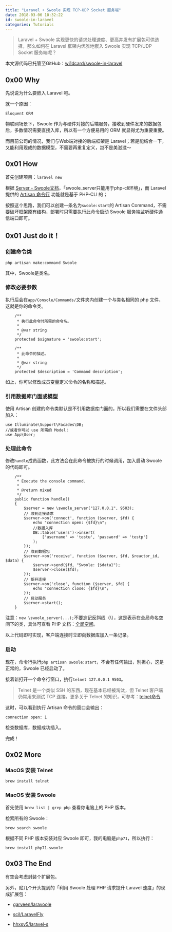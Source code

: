 ```yaml
---
title: "Laravel + Swoole 实现 TCP-UDP Socket 服务端"
date: 2018-03-06 10:32:22
id: swoole-in-laravel
categories: Tutorials
---
```


> Laravel + Swoole 实现更快的请求处理速度、更高并发有扩展包可供选择，那么如何在 Laravel 框架内优雅地嵌入 Swoole 实现 TCP/UDP Socket 服务端呢？

本文源代码已托管至GitHub：[wi1dcard/swoole-in-laravel](https://github.com/wi1dcard/swoole-in-laravel)

## 0x00 Why

先说说为什么要嵌入 Laravel 吧。

就一个原因：

`Eloquent ORM`

物联网场景下，Swoole 作为与硬件对接的后端服务，接收到硬件发来的数据包后，多数情况需要直接入库，所以有一个方便易用的 ORM 就显得尤为重要重要。

而目前公司的情况，我们与Web端对接的后端框架是 Laravel；若是能结合一下，又能利用现成的数据模型，不需要再重复定义，岂不是美滋滋～

## 0x01 How

首先创建项目：`laravel new`

根据 [Server - Swoole文档](https://wiki.swoole.com/wiki/page/p-server.html)，「swoole_server只能用于php-cli环境」，而 Laravel 提供的 [Artisan 命令行](https://laravel-china.org/docs/laravel/5.5/artisan) 功能就是基于 PHP-CLI 的；

按照这个思路，我们可以创建一条名为`swoole:start`的 Artisan Command，不需要破坏框架原有结构，部署时只需要执行此命令启动 Swoole 服务端监听硬件通信端口即可。

## 0x01 Just do it！

### 创建命令类

```
php artisan make:command Swoole
```

其中，Swoole是类名。

### 修改必要参数

执行后会在`app/Console/Commands/`文件夹内创建一个与类名相同的 php 文件，这就是你的命令类。

```
    /**
     * 执行此命令时所需的命令名。
     *
     * @var string
     */
    protected $signature = 'swoole:start';

    /**
     * 此命令的描述。
     *
     * @var string
     */
    protected $description = 'Command description';
```

如上，你可以修改成员变量定义命令的名称和描述。

### 引用数据库门面或模型

使用 Artisan 创建的命令类默认是不引用数据库门面的，所以我们需要在文件头部加入：

```
use Illuminate\Support\Facades\DB;
//或者你可以 use 所需的 Model：
use App\User;
```

### 处理此命令

修改`handle`成员函数，此方法会在此命令被执行的时候调用，加入启动 Swoole 的代码即可。

```
    /**
     * Execute the console command.
     *
     * @return mixed
     */
    public function handle()
    {
        $server = new \swoole_server("127.0.0.1", 9503);
        // 收到连接请求
        $server->on('connect', function ($server, $fd) {
            echo "connection open: {$fd}\n";
            //数据入库
            DB::table('users')->insert(
                ['username' => 'testu', 'password' => 'testp']
            );
        });
        // 收到数据包
        $server->on('receive', function ($server, $fd, $reactor_id, $data) {
            $server->send($fd, "Swoole: {$data}");
            $server->close($fd);
        });
        // 断开连接
        $server->on('close', function ($server, $fd) {
            echo "connection close: {$fd}\n";
        });
        // 启动服务
        $server->start();
    }
```

注意：`new \swoole_server(...);`不要忘记反斜线（\），这是表示在全局命名空间下的类，具体可查看 PHP 文档：[全局空间](http://php.net/manual/zh/language.namespaces.global.php)。

以上代码即可实现，客户端连接时立即向数据库加入一条记录。

### 启动

现在，命令行执行`php artisan swoole:start`，不会有任何输出，别担心，这是正常的，Swoole 已经启动了。

接着新打开一个命令行窗口，执行`telnet 127.0.0.1 9503`。

> Telnet 是一个类似 SSH 的东西，现在基本已经被淘汰，但 Telnet 客户端仍常用来测试 TCP 连接。更多关于 Telnet 的知识，可参考：[telnet命令](http://www.cnblogs.com/peida/archive/2013/03/13/2956992.html)

这时，可以看到执行 Artisan 命令的窗口会输出：

```
connection open: 1
```

检查数据库，数据成功插入。

完成！

## 0x02 More

### MacOS 安装 Telnet

`brew install telnet`

### MacOS 安装 Swoole

首先使用 `brew list | grep php` 查看你电脑上的 PHP 版本。

检索所有的 Swoole：

`brew search swoole`

根据不同 PHP 版本安装对应 Swoole 即可，我的电脑是`php71`，所以执行：

`brew install php71-swoole`

## 0x03 The End

有空会考虑封装个扩展包。

另外，贴几个开头提到的「利用 Swoole 处理 PHP 请求提升 Laravel 速度」的现成扩展包：

- [garveen/laravoole](https://github.com/garveen/laravoole)

- [scil/LaravelFly](https://github.com/scil/LaravelFly)

- [hhxsv5/laravel-s](https://github.com/hhxsv5/laravel-s)
